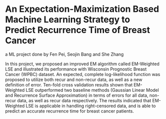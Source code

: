 # An Expectation-Maximization Based Machine Learning Strategy to Predict Recurrence Time of Breast Cancer

a ML project done by Fen Pei, Seojin Bang and She Zhang


In this project, we proposed an improved EM algorithm called EM-Weighted LSE and illustrated its performance with 
Wisconsin Prognostic Breast Cancer (WPBC) dataset. An expected, complete log-likelihood function was proposed to 
utilize both recur and non-recur data, as well as a new definition of error. Ten-fold cross validation results shown 
that EM-Weighted LSE outperformed two baseline methods (Gaussian Linear Model and Recurrence Surface Approximation) 
in terms of errors for all data, non-recur data, as well as recur data respectively. 
The results indicated that EM-Weighted LSE is applicable in handling right-censored data, 
and is able to predict an accurate recurrence time for breast cancer patients.

